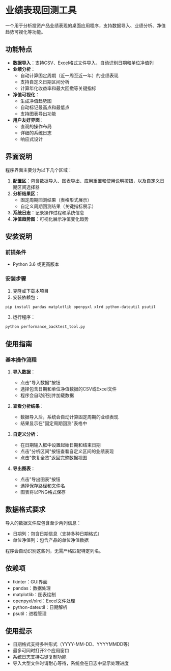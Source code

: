 # 业绩表现回测工具

一个用于分析投资产品业绩表现的桌面应用程序，支持数据导入、业绩分析、净值趋势可视化等功能。

## 功能特点

- **数据导入**：支持CSV、Excel格式文件导入，自动识别日期和单位净值列
- **业绩分析**：
  - 自动计算固定周期（近一周至近一年）的业绩表现
  - 支持自定义日期区间分析
  - 计算年化收益率和最大回撤等关键指标
- **净值可视化**：
  - 生成净值趋势图
  - 自动标记最高点和最低点
  - 支持图表导出功能
- **用户友好界面**：
  - 直观的操作布局
  - 详细的系统日志
  - 响应式设计

## 界面说明

程序界面主要分为以下几个区域：

1. **配置区**：包含数据导入、图表导出、应用重置和使用说明按钮，以及自定义日期区间选择器
2. **分析结果区**：
   - 固定周期回测结果（表格形式展示）
   - 自定义周期回测结果（关键指标展示）
3. **系统日志**：记录操作过程和系统信息
4. **净值趋势图**：可视化展示净值变化趋势

## 安装说明

### 前提条件

- Python 3.6 或更高版本

### 安装步骤

1. 克隆或下载本项目
2. 安装依赖包：

```bash
pip install pandas matplotlib openpyxl xlrd python-dateutil psutil
```

3. 运行程序：

```bash
python performance_backtest_tool.py
```

## 使用指南

### 基本操作流程

1. **导入数据**：
   - 点击"导入数据"按钮
   - 选择包含日期和单位净值数据的CSV或Excel文件
   - 程序会自动识别并加载数据

2. **查看分析结果**：
   - 数据导入后，系统会自动计算固定周期的业绩表现
   - 结果显示在"固定周期回测"表格中

3. **自定义分析**：
   - 在日期输入框中设置起始日期和结束日期
   - 点击"分析区间"按钮查看自定义区间的业绩表现
   - 点击"恢复全览"返回完整数据视图

4. **导出图表**：
   - 点击"导出图表"按钮
   - 选择保存路径和文件名
   - 图表将以PNG格式保存

## 数据格式要求

导入的数据文件应包含至少两列信息：
- 日期列：包含日期信息（支持多种日期格式）
- 单位净值列：包含产品的单位净值数据

程序会自动识别这些列，无需严格匹配特定列名。

## 依赖项

- tkinter：GUI界面
- pandas：数据处理
- matplotlib：图表绘制
- openpyxl/xlrd：Excel文件处理
- python-dateutil：日期解析
- psutil：进程管理

## 使用提示

- 日期格式支持多种形式（YYYY-MM-DD、YYYYMMDD等）
- 最多可同时打开2个应用窗口
- 系统日志支持右键复制功能
- 导入大型文件时请耐心等待，系统会在日志中显示处理进度